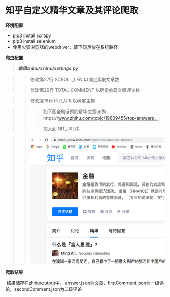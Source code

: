 # 知乎自定义精华文章及其评论爬取

**环境配置**

* pip3 install scrapy
* pip3 install selenium
* 使用火狐浏览器的webdriver，请下载后放在系统路径

**爬虫配置**

> ***编辑zhihu/zhihu/settings.py***

> > 修改第27行 SCROLL_LEN 以确定爬取文章数

> >修改第29行 TOTAL_COMMENT 以确定单篇文章评论数

> > 修改第18行 INIT_URL以确定主题

> > > 如下图金融话题的精华文章url为https://www.zhihu.com/topic/19609455/top-answers，
> > >
> > > 加入到INIT_URL中

> > ![image](https://github.com/heard1/ZhihuJinhua/blob/master/picture/1.png)

**爬取结果**

​	结果储存在zhihu/output中，
answer.json为文章，firstComment.json为一级评论，secondComment.json为二级评论

